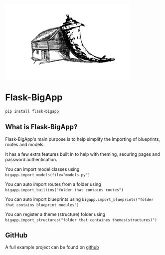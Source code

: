 ![](https://raw.githubusercontent.com/CheeseCake87/Flask-BigApp/master/app/structures/bigapp_default/static/img/Flask-BigApp-Logo-wbg1.png)
# Flask-BigApp

```bash
pip install flask-bigapp
```
## What is Flask-BigApp?

Flask-BigApp's main purpose is to help simplify the importing of blueprints, routes and models.

It has a few extra features built in to help with theming, securing pages and password authentication.

You can import model classes using `bigapp.import_models(file="models.py")`

You can auto import routes from a folder using `bigapp.import_builtins("folder that contains routes")`

You can auto import blueprints using `bigapp.import_blueprints("folder that contains blueprint modules")`

You can register a theme (structure) folder using `bigapp.import_structures("folder that containes themes(structures)")`


## GitHub

A full example project can be found on [github](https://github.com/CheeseCake87/Flask-BigApp)
